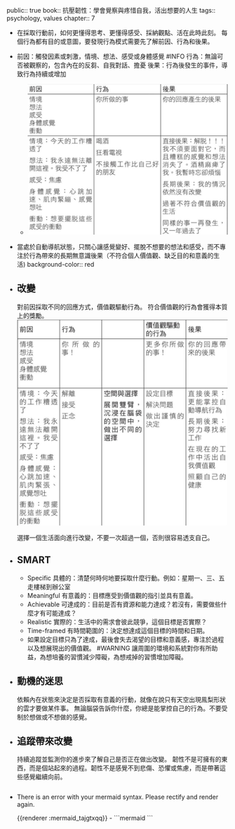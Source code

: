 public:: true
book:: 抗壓韌性：學會覺察與疼惜自我，活出想要的人生
tags:: psychology, values
chapter:: 7

- 在採取行動前，如何更懂得思考、更懂得感受、採納觀點、活在此時此刻。
  每個行為都有目的或意圖，要發現行為模式需要先了解前因、行為和後果。
- 前因：觸發因素或刺激，情境、想法、感受或身體感覺 #INFO 
  行為：無論可否被觀察的，包含內在的反芻、自我對話、擔憂
  後果：行為後發生的事件，導致行為持續或增加
	- ![image.png](../assets/image_1720441025294_0.png)
- 當處於自動導航狀態，只關心讓感覺變好、擺脫不想要的想法和感受，而不專注於行為帶來的長期無意識後果（不符合個人價值觀、缺乏目的和意義的生活)
  background-color:: red
- ## 改變
  對前因採取不同的回應方式，價值觀驅動行為。
  符合價值觀的行為會獲得本質上的獎勵。
  ![image.png](../assets/image_1720441129827_0.png) 
  
  選擇一個生活面向進行改變，不要一次超過一個，否則很容易透支自己。
- ## SMART
	- Specific 具體的：清楚何時何地要採取什麼行動。例如：星期一、三、五走樓梯到辦公室
	- Meaningful 有意義的：目標應受到價值觀的指引並具有意義。
	- Achievable 可達成的：目前是否有資源和能力達成？若沒有，需要做些什麼才有可能達成？
	- Realistic 實際的：生活中的需求會彼此競爭，這個目標是否實際？
	- Time-framed 有時間範圍的：決定想達成這個目標的時間和日期。
	- 如果設定目標只為了達成，最後會失去渴望的目標和意義感，專注於過程以及想展現出的價值觀。 #WARNING 
	  讓周圍的環境和系統對你有所助益，為想培養的習慣減少障礙，為想戒掉的習慣增加障礙。
- ## 動機的迷思
  依賴內在狀態來決定是否採取有意義的行動，就像在說只有天空出現鳯梨形狀的雲才要做某件事。
  無論腦袋告訴你什麼，你總是能掌控自己的行為。不要受制於想做或不想做的感覺。
- ## 追蹤帶來改變
  持續追蹤並監測你的進步來了解自己是否正在做出改變。
  韌性不是可擁有的東西，而是個站起來的過程。韌性不是感覺不到悲傷、恐懼或焦慮，而是帶著這些感覺繼續向前。
  ```mermaid
  
  ```
- <p>There is an error with your mermaid syntax. Please rectify and render again.</p>
  {{renderer :mermaid_tajgtxqq}}
	- ```mermaid
	  ```